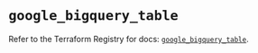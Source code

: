 # `google_bigquery_table`

Refer to the Terraform Registry for docs: [`google_bigquery_table`](https://registry.terraform.io/providers/hashicorp/google-beta/5.15.0/docs/resources/google_bigquery_table).

